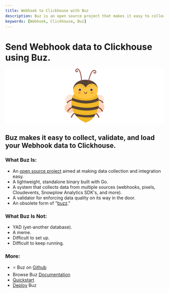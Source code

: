 ```yaml
---
title: Webhook to Clickhouse with Buz
description: Buz is an open source project that makes it easy to collect, validate, and load Webhook data to Clickhouse.
keywords: [Webhook, Clickhouse, Buz]
---
```


# Send Webhook data to Clickhouse using Buz.

![buzz](../../../static/img/buzz.png)


## Buz makes it easy to collect, validate, and load your Webhook data to Clickhouse.


### What Buz Is:

- An [open source project](https://github.com/silverton-io/buz) aimed at making data collection and integration easy.
- A lightweight, standalone binary built with Go.
- A system that collects data from multiple sources (webhooks, pixels, Cloudevents, Snowplow Analytics SDK's, and more).
- A validator for enforcing data quality on its way in the door.
- An obsolete form of "[buzz](https://www.merriam-webster.com/dictionary/buzz)."


### What Buz Is Not:

- YAD (yet-another database).
- A meme.
- Difficult to set up.
- Difficult to keep running.


### More:
- ⭐ Buz on [Github](https://github.com/silverton-io/buz)
- Browse Buz [Documentation](/)
- [Quickstart](/examples/quickstart)
- [Deploy](category/deploying-buz) Buz
